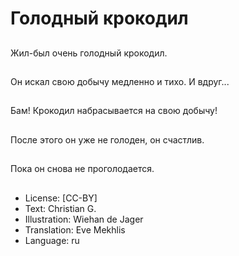 # Голодный крокодил

##
Жил-был очень голодный крокодил.

##
Он искал свою добычу медленно и тихо. И вдруг...

##
Бам! Крокодил набрасывается на свою добычу!

##
После этого он уже не голоден, он счастлив.

##
Пока он снова не проголодается.

##
* License: [CC-BY]
* Text: Christian G.
* Illustration: Wiehan de Jager
* Translation: Eve Mekhlis
* Language: ru
